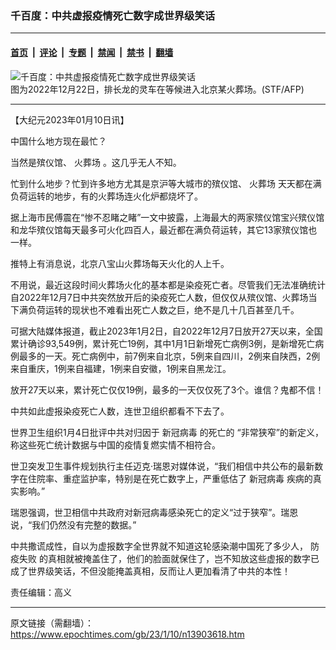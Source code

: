 ### 千百度：中共虚报疫情死亡数字成世界级笑话

---

#### [首页](../../../..?n13903618) &nbsp;|&nbsp; [评论](../../../../../epoch-comment?n13903618) &nbsp;|&nbsp; [专题](../../../../../epoch-special?n13903618) &nbsp;|&nbsp; [禁闻](../../../../../epoch-news?n13903618) &nbsp;|&nbsp; [禁书](../../../../../books?n13903618) &nbsp;|&nbsp; [翻墙](https://github.com/gfw-breaker/nogfw/blob/master/README.md?n13903618)


<div><img alt="千百度：中共虚报疫情死亡数字成世界级笑话" class="attachment-djy_600_400 size-djy_600_400 wp-post-image" src="https://i.epochtimes.com/assets/uploads/2023/01/id13903752-000_334Z23P@.jpeg"/>
<div class="caption">
 图为2022年12月22日，排长龙的灵车在等候进入北京某火葬场。(STF/AFP)
</div></div><hr/><div class="post_content" id="artbody" itemprop="articleBody">
 <!-- article content begin -->
 <p>
  【大纪元2023年01月10日讯】
 </p>
 <p>
  中国什么地方现在最忙？
 </p>
 <p>
  当然是殡仪馆、
  <ok href="https://www.epochtimes.com/gb/tag/%E7%81%AB%E8%91%AC%E5%9C%BA.html">
   火葬场
  </ok>
  。这几乎无人不知。
 </p>
 <p>
  忙到什么地步？忙到许多地方尤其是京沪等大城市的殡仪馆、
  <ok href="https://www.epochtimes.com/gb/tag/%E7%81%AB%E8%91%AC%E5%9C%BA.html">
   火葬场
  </ok>
  天天都在满负荷运转的地步，有的火葬场连火化炉都烧坏了。
 </p>
 <p>
  据上海市民傅震在“惨不忍睹之睹”一文中披露，上海最大的两家殡仪馆宝兴殡仪馆和龙华殡仪馆每天最多可火化四百人，最近都在满负荷运转，其它13家殡仪馆也一样。
 </p>
 <p>
  推特上有消息说，北京八宝山火葬场每天火化的人上千。
 </p>
 <p>
  不用说，最近这段时间火葬场火化的基本都是染疫死亡者。尽管我们无法准确统计自2022年12月7日中共突然放开后的染疫死亡人数，但仅仅从殡仪馆、火葬场当下满负荷运转的现状也不难看出死亡人数之巨，绝不是几十几百甚至几千。
 </p>
 <p>
  可据大陆媒体报道，截止2023年1月2日，自2022年12月7日放开27天以来，全国累计确诊93,549例，累计死亡19例，其中1月1日新增死亡病例3例，是新增死亡病例最多的一天。死亡病例中，前7例来自北京，5例来自四川，2例来自陕西，2例来自重庆，1例来自福建，1例来自安徽，1例来自黑龙江。
 </p>
 <p>
  放开27天以来，累计死亡仅仅19例，最多的一天仅仅死了3个。谁信？鬼都不信！
 </p>
 <p>
  中共如此虚报染疫死亡人数，连世卫组织都看不下去了。
 </p>
 <p>
  世界卫生组织1月4日批评中共对归因于
  <ok href="https://www.epochtimes.com/gb/tag/%E6%96%B0%E5%86%A0%E7%97%85%E6%AF%92.html">
   新冠病毒
  </ok>
  的死亡的 “非常狭窄”的新定义，称这些死亡统计数据与中国的疫情复燃实情不相符合。
 </p>
 <p>
  世卫突发卫生事件规划执行主任迈克·瑞恩对媒体说，“我们相信中共公布的最新数字在住院率、重症监护率，特别是在死亡数字上，严重低估了
  <ok href="https://www.epochtimes.com/gb/tag/%E6%96%B0%E5%86%A0%E7%97%85%E6%AF%92.html">
   新冠病毒
  </ok>
  疾病的真实影响。”
 </p>
 <p>
  瑞恩强调，世卫相信中共政府对新冠病毒感染死亡的定义“过于狭窄”。瑞恩说，“我们仍然没有完整的数据。”
 </p>
 <p>
  中共撒谎成性，自以为虚报数字全世界就不知道这轮感染潮中国死了多少人，
  <ok href="https://www.epochtimes.com/gb/tag/%E9%98%B2%E7%96%AB%E5%A4%B1%E8%B4%A5.html">
   防疫失败
  </ok>
  的真相就被掩盖住了，他们的脸面就保住了，岂不知放这些虚报的数字已成了世界级笑话，不但没能掩盖真相，反而让人更加看清了中共的本性！
 </p>
 <p>
  责任编辑：高义
 </p>
 <!-- article content end -->
 <div id="below_article_ad">
 </div>
</div>


---

原文链接（需翻墙）：https://www.epochtimes.com/gb/23/1/10/n13903618.htm